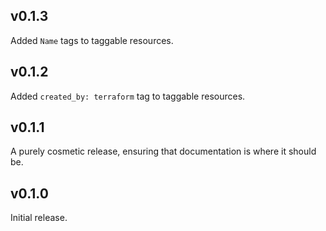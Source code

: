 ## v0.1.3

Added `Name` tags to taggable resources.

## v0.1.2

Added `created_by: terraform` tag to taggable resources.

## v0.1.1

A purely cosmetic release, ensuring that documentation is where it should be.

## v0.1.0

Initial release.
